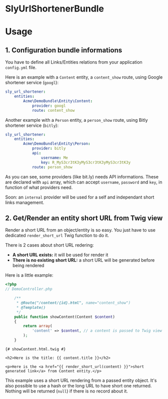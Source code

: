 SlyUrlShortenerBundle
====================

# Usage

## 1. Configuration bundle informations

You have to define all Links/Entities relations from your application `config.yml` file.

Here is an example with a `Content` entity, a `content_show` route, using Google shortener service (`googl`):

```yaml
sly_url_shortener:
    entities:
        Acme\DemoBundle\Entity\Content:
            provider: googl
            route: content_show
```

Another example with a `Person` entity, a `person_show` route, using Bitly shortener service (`bitly`):

```yaml
sly_url_shortener:
    entities:
        Acme\DemoBundle\Entity\Person:
            provider: bitly
            api:
                username: Me
                key: R_MyS3cr3tK3yMyS3cr3tK3yMyS3cr3tK3y
            route: person_show
```

As you can see, some providers (like bit.ly) needs API informations.
These are declared with `api` array, which can accept `username`, `password` and `key`,
in function of what providers need.

Soon: an `internal` provider will be used for a self and independant short links management.

## 2. Get/Render an entity short URL from Twig view

Render a short URL from an object/entity is so easy.
You just have to use dedicated `render_short_url` Twig function to do it.

There is 2 cases about short URL redering:

- **A short URL exists:** it will be used for render it
- **There is no existing short URL:** a short URL will be generated before being rendered

Here is a little example:

```php
<?php
// DemoController.php

    /**
     * @Route("/content/{id}.html", name="content_show")
     * @Template()
     */
    public function showContent(Content $content)
    {
        return array(
            'content' => $content, // a content is passed to Twig view
        );
    }
```

```twig
{# showContent.html.twig #}

<h2>Here is the title: {{ content.title }}</h2>

<p>Here is the <a href="{{ render_short_url(content) }}">short generated link</a> from Content entity.</p>
```

This example uses a short URL rendering from a passed entity object.
It's also possible to use a hash or the long URL to have short one returned.
Nothing will be returned (`null`) if there is no record about it.